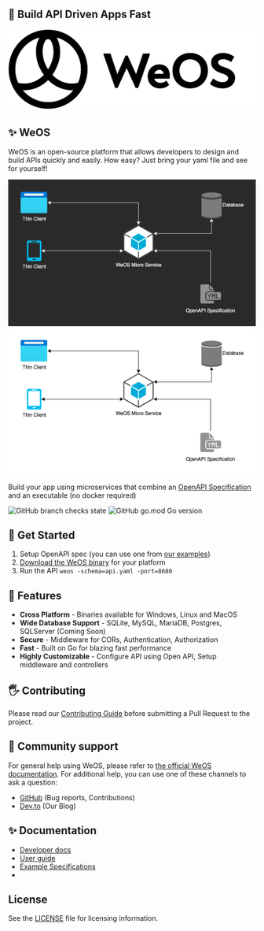 ## 🤯 Build API Driven Apps Fast
![WeOS Logo In Black and White](./docs/assets/images/logo.png)
## ✨ WeOS
WeOS is an open-source platform that allows developers to design and build APIs quickly and easily. How easy? Just bring your yaml file and see for yourself!
<p align="center">
    <img src="./docs/assets/images/weos-microservice-layout-dark.png#gh-dark-mode-only" width="603" alt="Diagram that shows WeOS microservice using an OpenAPI spec and connected to a database" title="Basic WeOS microservice layout" />  
    <img src="./docs/assets/images/weos-microservice-layout.png#gh-light-mode-only" width="603" alt="Diagram that shows WeOS microservice using an OpenAPI spec and connected to a database" title="Basic WeOS microservice layout" />
</p>

Build your app using microservices that combine an [OpenAPI Specification](https://spec.openapis.org/oas/latest.html) and an executable (no docker required)

![GitHub branch checks state](https://img.shields.io/github/checks-status/wepala/weos/dev) ![GitHub go.mod Go version](https://img.shields.io/github/go-mod/go-version/wepala/weos)

## 🚀 Get Started
1. Setup OpenAPI spec (you can use one from [our examples](https://wepala.github.io/weos/examples))
2. [Download the WeOS binary](https://github.com/wepala/weos-service/releases) for your platform
3. Run the API `weos -schema=api.yaml -port=8680`

## 🎉 Features
* **Cross Platform** - Binaries available for Windows, Linux and MacOS
* **Wide Database Support** - SQLite, MySQL, MariaDB, Postgres, SQLServer (Coming Soon)
* **Secure** - Middleware for CORs, Authentication, Authorization
* **Fast** - Built on Go for blazing fast performance
* **Highly Customizable** - Configure API using Open API, Setup middleware and controllers

## 🖐 Contributing

Please read our [Contributing Guide](./CONTRIBUTING.md) before submitting a Pull Request to the project.

## 🙏 Community support

For general help using WeOS, please refer to [the official WeOS documentation](https://wepala.github.io/weos-service). For additional help, you can use one of these channels to ask a question:

- [GitHub](https://github.com/wepala/weos-service) (Bug reports, Contributions)
- [Dev.to](https://dev.to/wepala) (Our Blog)

## ✨ Documentation

- [Developer docs](https://wepala.github.io/weos-service/)
- [User guide](https://wepala.github.io/weos-service/getting-started/)
- [Example Specifications](https://wepala.github.io/weos-service/examples/)
- 

## License

See the [LICENSE](./LICENSE) file for licensing information.
